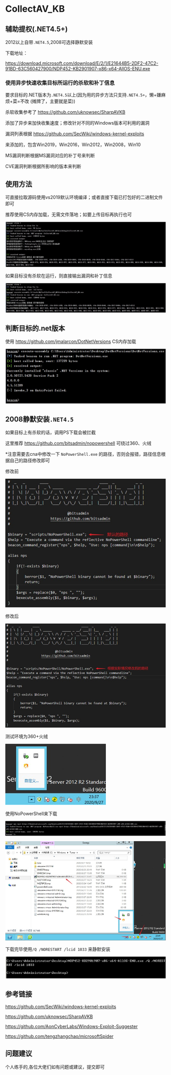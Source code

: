 # CollectAV_KB
## 辅助提权(.NET4.5+)
2012以上自带`.NET4.5`,2008可选择静默安装

下载地址：

https://download.microsoft.com/download/E/2/1/E21644B5-2DF2-47C2-91BD-63C560427900/NDP452-KB2901907-x86-x64-AllOS-ENU.exe

### 使用异步快速收集目标所运行的杀软和补丁信息
要求目标的.NET版本为`.NET4.5`以上(因为用的异步方法只支持`.NET4.5+`，懒+嫌麻烦+菜=不改 (摊牌了，主要就是菜))

杀软收集参考了 https://github.com/uknowsec/SharpAVKB

添加了异步来加快收集速度；修改针对不同的Windows版本可利用的漏洞

漏洞列表根据 https://github.com/SecWiki/windows-kernel-exploits 

来添加的，包含Win2019，Win2016，Win2012，Win2008，Win10

MS漏洞判断根据MS漏洞对应的补丁号来判断

CVE漏洞判断根据所影响的版本来判断
## 使用方法
可直接拉取源码使用vs2019默认环境编译；或者直接下载已打包好的二进制文件即可

推荐使用CS内存加载，无需文件落地；如要上传目标再执行也可

![images](https://github.com/TryA9ain/CollectAV_KB/blob/master/images/Snipaste_2020-09-27_22-56-16.jpg)

如果目标没有杀软在运行，则直接输出漏洞和补丁信息

![images](https://github.com/TryA9ain/CollectAV_KB/blob/master/images/Snipaste_2020-09-27_23-21-11.jpg)

## 判断目标的.net版本
使用 https://github.com/jmalarcon/DotNetVersions
CS内存加载

![images](https://github.com/TryA9ain/CollectAV_KB/blob/master/images/Snipaste_2020-09-27_23-53-19.jpg)
## 2008静默安装`.NET4.5`
如果目标上有杀软的话，调用PS下载会被拦截

这里推荐 https://github.com/bitsadmin/nopowershell 可绕过360、火绒

*注意需要去cna中修改一下 `NoPowerShell.exe` 的路径，否则会报错，路径信息根据自己的路径修改即可

修改前

![images](https://github.com/TryA9ain/CollectAV_KB/blob/master/images/Snipaste_2020-09-27_23-30-59.jpg)

修改后

![images](https://github.com/TryA9ain/CollectAV_KB/blob/master/images/Snipaste_2020-09-27_23-31-31.jpg)

测试环境为360+火绒

![images](https://github.com/TryA9ain/CollectAV_KB/blob/master/images/Snipaste_2020-09-27_23-37-49.jpg)

使用NoPowerShell来下载

![images](https://github.com/TryA9ain/CollectAV_KB/blob/master/images/Snipaste_2020-09-27_23-46-04.jpg)

![images](https://github.com/TryA9ain/CollectAV_KB/blob/master/images/Snipaste_2020-09-27_23-42-10.jpg)

下载完毕使用`/Q /NORESTART /lcid 1033` 来静默安装

![images](https://github.com/TryA9ain/CollectAV_KB/blob/master/images/Snipaste_2020-09-27_23-43-02.jpg)


## 参考链接
https://github.com/SecWiki/windows-kernel-exploits

https://github.com/uknowsec/SharpAVKB

https://github.com/AonCyberLabs/Windows-Exploit-Suggester

https://github.com/tengzhangchao/microsoftSpider
## 问题建议
个人练手的,各位大佬们如有问题或建议，提交即可
